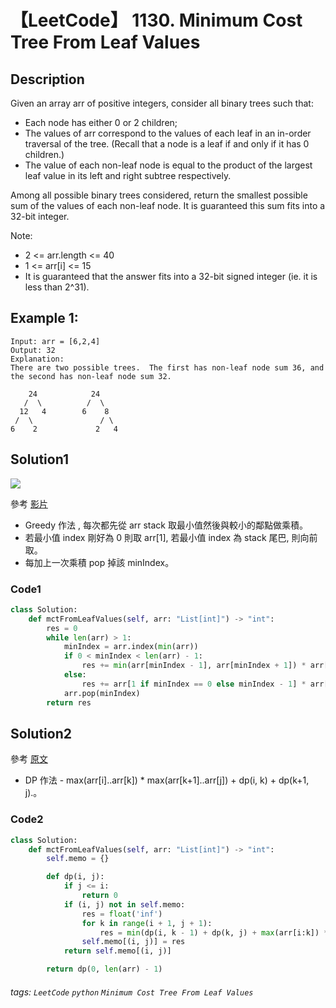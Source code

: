 # 【LeetCode】 1130. Minimum Cost Tree From Leaf Values

## Description
Given an array arr of positive integers, consider all binary trees such that:

+ Each node has either 0 or 2 children;
+ The values of arr correspond to the values of each leaf in an in-order traversal of the tree.  (Recall that a node is a leaf if and only if it has 0 children.)
+ The value of each non-leaf node is equal to the product of the largest leaf value in its left and right subtree respectively.

Among all possible binary trees considered, return the smallest possible sum of the values of each non-leaf node.  It is guaranteed this sum fits into a 32-bit integer.

Note:
+ 2 <= arr.length <= 40
+ 1 <= arr[i] <= 15
+ It is guaranteed that the answer fits into a 32-bit signed integer (ie. it is less than 2^31).

## Example 1:
```
Input: arr = [6,2,4]
Output: 32
Explanation:
There are two possible trees.  The first has non-leaf node sum 36, and the second has non-leaf node sum 32.

    24            24
   /  \          /  \
  12   4        6    8
 /  \               / \
6    2             2   4
```

## Solution1
![](https://imgur.com/60HtKth.png)

參考 [影片](https://www.youtube.com/watch?v=xcYkzSrgOmY)
* Greedy 作法 , 每次都先從 arr stack 取最小值然後與較小的鄰點做乘積。
* 若最小值 index 剛好為 0 則取 arr[1], 若最小值 index 為 stack 尾巴, 則向前取。
* 每加上一次乘積 pop 掉該 minIndex。

### Code1
```python
class Solution:
    def mctFromLeafValues(self, arr: "List[int]") -> "int":
        res = 0
        while len(arr) > 1:
            minIndex = arr.index(min(arr))
            if 0 < minIndex < len(arr) - 1:
                res += min(arr[minIndex - 1], arr[minIndex + 1]) * arr[minIndex]
            else:
                res += arr[1 if minIndex == 0 else minIndex - 1] * arr[minIndex]
            arr.pop(minIndex)
        return res
```
## Solution2
參考 [原文](https://leetcode.com/problems/minimum-cost-tree-from-leaf-values/discuss/340004/Python-Easy-DP)
* DP 作法 - max(arr[i]..arr[k]) * max(arr[k+1]..arr[j]) + dp(i, k) + dp(k+1, j).。

### Code2
```python
class Solution:
    def mctFromLeafValues(self, arr: "List[int]") -> "int":
        self.memo = {}

        def dp(i, j):
            if j <= i:
                return 0
            if (i, j) not in self.memo:
                res = float('inf')
                for k in range(i + 1, j + 1):
                    res = min(dp(i, k - 1) + dp(k, j) + max(arr[i:k]) * max(arr[k:j + 1]), res)
                self.memo[(i, j)] = res
            return self.memo[(i, j)]

        return dp(0, len(arr) - 1)
```
###### tags: `LeetCode` `python` `Minimum Cost Tree From Leaf Values` 
